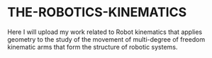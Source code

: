 # THE-ROBOTICS-KINEMATICS
Here I will upload my work related to Robot kinematics that applies geometry to the study of the movement of multi-degree of freedom kinematic arms that form the structure of robotic systems. 
